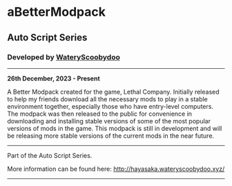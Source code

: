 # aBetterModpack
## Auto Script Series
### Developed by [WateryScoobydoo](https://www.twitch.tv/wateryscoobydoo/)
---
**26th December, 2023 - Present**

A Better Modpack created for the game, Lethal Company. Initially released to help my friends download all the necessary mods to play
in a stable environment together, especially those who have entry-level computers. The modpack was then released to the public for 
convenience in downloading and installing stable versions of some of the most popular versions of mods in the game. This modpack is 
still in development and will be releasing more stable versions of the current mods in the near future. 

---

Part of the Auto Script Series. 

More information can be found here:
http://hayasaka.wateryscoobydoo.xyz/

---

[^1]: (c) Copyright WateryScoobydoo 2023.